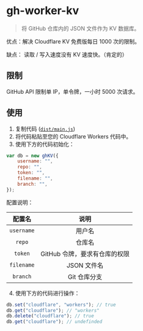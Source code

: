 # gh-worker-kv

> 将 GitHub 仓库内的 JSON 文件作为 KV 数据库。

优点：解决 Cloudflare KV 免费版每日 1000 次的限制。

缺点： 读取 / 写入速度没有 KV 速度快。（肯定的）

## 限制

GitHub API 限制单 IP，单令牌，一小时 5000 次请求。

## 使用

1. 复制代码 ([`dist/main.js`](https://github.com/yfun-lab/gh-worker-kv/blob/master/dist/main.js))
2. 将代码粘贴至您的 Cloudflare Workers 代码中。
3. 使用下方的代码初始化：

```js
var db = new ghKV({
    username: "",
    repo: "",
    token: "",
    filename: "",
    branch: "",
});
```

配置说明：

|   配置名   |             说明              |
| :--------: | :---------------------------: |
| `username` |            用户名             |
|   `repo`   |            仓库名             |
|  `token`   | GitHub 令牌，要求有仓库的权限 |
| `filename` |          JSON 文件名          |
|  `branch`  |         Git 仓库分支          |

4. 使用下方的代码进行操作：

```js
db.set("cloudflare", "workers"); // true
db.get("cloudflare"); // "workers"
db.delete("cloudflare"); // true
db.get("cloudflare"); // undefinded
```
